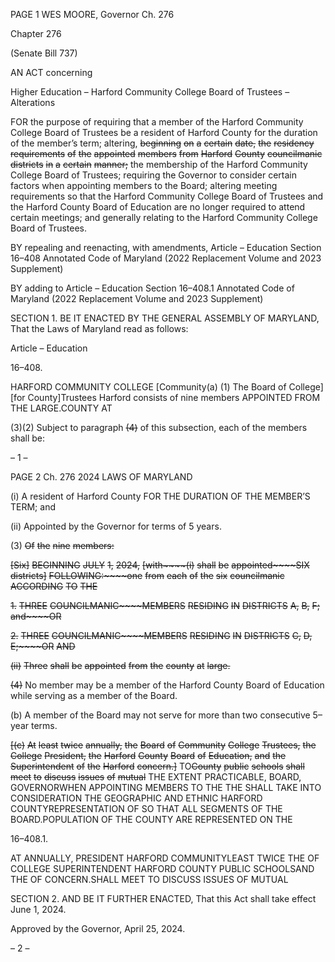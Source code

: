 PAGE 1
WES MOORE, Governor Ch. 276

Chapter 276

(Senate Bill 737)

AN ACT concerning

Higher Education – Harford Community College Board of Trustees – Alterations

FOR the purpose of requiring that a member of the Harford Community College Board of
Trustees be a resident of Harford County for the duration of the member’s term;
altering, ~~beginning~~ ~~on~~ ~~a~~ ~~certain~~ ~~date,~~ ~~the~~ ~~residency~~ ~~requirements~~ ~~of~~ ~~the~~ ~~appointed~~
~~members~~ ~~from~~ ~~Harford~~ ~~County~~ ~~councilmanic~~ ~~districts~~ ~~in~~ ~~a~~ ~~certain~~ ~~manner;~~ the
membership of the Harford Community College Board of Trustees; requiring the
Governor to consider certain factors when appointing members to the Board; altering
meeting requirements so that the Harford Community College Board of Trustees and
the Harford County Board of Education are no longer required to attend certain
meetings; and generally relating to the Harford Community College Board of
Trustees.

BY repealing and reenacting, with amendments,
Article – Education
Section 16–408
Annotated Code of Maryland
(2022 Replacement Volume and 2023 Supplement)

BY adding to
Article – Education
Section 16–408.1
Annotated Code of Maryland
(2022 Replacement Volume and 2023 Supplement)

SECTION 1. BE IT ENACTED BY THE GENERAL ASSEMBLY OF MARYLAND,
That the Laws of Maryland read as follows:

Article – Education

16–408.

HARFORD COMMUNITY COLLEGE [Community(a) (1) The Board of
College] [for County]Trustees Harford consists of nine members APPOINTED FROM THE
LARGE.COUNTY AT

(3)(2) Subject to paragraph ~~(4)~~ of this subsection, each of the members
shall be:

– 1 –

PAGE 2
Ch. 276 2024 LAWS OF MARYLAND

(i) A resident of Harford County FOR THE DURATION OF THE
MEMBER’S TERM; and

(ii) Appointed by the Governor for terms of 5 years.

(3) ~~Of~~ ~~the~~ ~~nine~~ ~~members:~~

~~[Six]~~ ~~BEGINNING~~ ~~JULY~~ ~~1,~~ ~~2024,~~ ~~[with~~~~(i)~~ ~~shall~~ ~~be~~ ~~appointed~~~~SIX~~
~~districts]~~ ~~FOLLOWING:~~~~one~~ ~~from~~ ~~each~~ ~~of~~ ~~the~~ ~~six~~ ~~councilmanic~~ ~~ACCORDING~~ ~~TO~~ ~~THE~~

~~1.~~ ~~THREE~~ ~~COUNCILMANIC~~~~MEMBERS~~ ~~RESIDING~~ ~~IN~~
~~DISTRICTS~~ ~~A,~~ ~~B,~~ ~~F;~~ ~~and~~~~OR~~

~~2.~~ ~~THREE~~ ~~COUNCILMANIC~~~~MEMBERS~~ ~~RESIDING~~ ~~IN~~
~~DISTRICTS~~ ~~C,~~ ~~D,~~ ~~E;~~~~OR~~ ~~AND~~

~~(ii)~~ ~~Three~~ ~~shall~~ ~~be~~ ~~appointed~~ ~~from~~ ~~the~~ ~~county~~ ~~at~~ ~~large.~~

~~(4)~~ No member may be a member of the Harford County Board of
Education while serving as a member of the Board.

(b) A member of the Board may not serve for more than two consecutive 5–year
terms.

~~[(c)~~ ~~At~~ ~~least~~ ~~twice~~ ~~annually,~~ ~~the~~ ~~Board~~ ~~of~~ ~~Community~~ ~~College~~ ~~Trustees,~~ ~~the~~ ~~College~~
~~President,~~ ~~the~~ ~~Harford~~ ~~County~~ ~~Board~~ ~~of~~ ~~Education,~~ ~~and~~ ~~the~~ ~~Superintendent~~ ~~of~~ ~~the~~ ~~Harford~~
~~concern.]~~ TO~~County~~ ~~public~~ ~~schools~~ ~~shall~~ ~~meet~~ ~~to~~ ~~discuss~~ ~~issues~~ ~~of~~ ~~mutual~~ THE EXTENT
PRACTICABLE, BOARD, GOVERNORWHEN APPOINTING MEMBERS TO THE THE
SHALL TAKE INTO CONSIDERATION THE GEOGRAPHIC AND ETHNIC
HARFORD COUNTYREPRESENTATION OF SO THAT ALL SEGMENTS OF THE
BOARD.POPULATION OF THE COUNTY ARE REPRESENTED ON THE

16–408.1.

AT ANNUALLY, PRESIDENT HARFORD COMMUNITYLEAST TWICE THE OF
COLLEGE SUPERINTENDENT HARFORD COUNTY PUBLIC SCHOOLSAND THE OF
CONCERN.SHALL MEET TO DISCUSS ISSUES OF MUTUAL

SECTION 2. AND BE IT FURTHER ENACTED, That this Act shall take effect June
1, 2024.

Approved by the Governor, April 25, 2024.

– 2 –